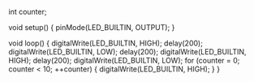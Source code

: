 int counter;

void setup()
{
  pinMode(LED_BUILTIN, OUTPUT);
}

void loop()
{
  digitalWrite(LED_BUILTIN, HIGH);
  delay(200); 
  digitalWrite(LED_BUILTIN, LOW);
  delay(200); 
  digitalWrite(LED_BUILTIN, HIGH);
  delay(200); 
  digitalWrite(LED_BUILTIN, LOW);
  for (counter = 0; counter < 10; ++counter) {
    digitalWrite(LED_BUILTIN, HIGH);
  }
}
